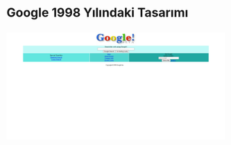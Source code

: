# Google 1998 Yılındaki Tasarımı

![Google Old](https://github.com/serhatzunluoglu/Google_1998/blob/8325ef809ea7e3309614d4a1c22402d3875bb6a2/google_old.png)
--
